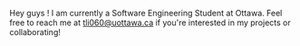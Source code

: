 Hey guys ! I am currently a Software Engineering Student at Ottawa. 
Feel free to reach me at tli060@uottawa.ca if you're interested in my projects or collaborating!

<!---
Temberlane/Temberlane is a ✨ special ✨ repository because its `README.md` (this file) appears on your GitHub profile.
You can click the Preview link to take a look at your changes.
--->
